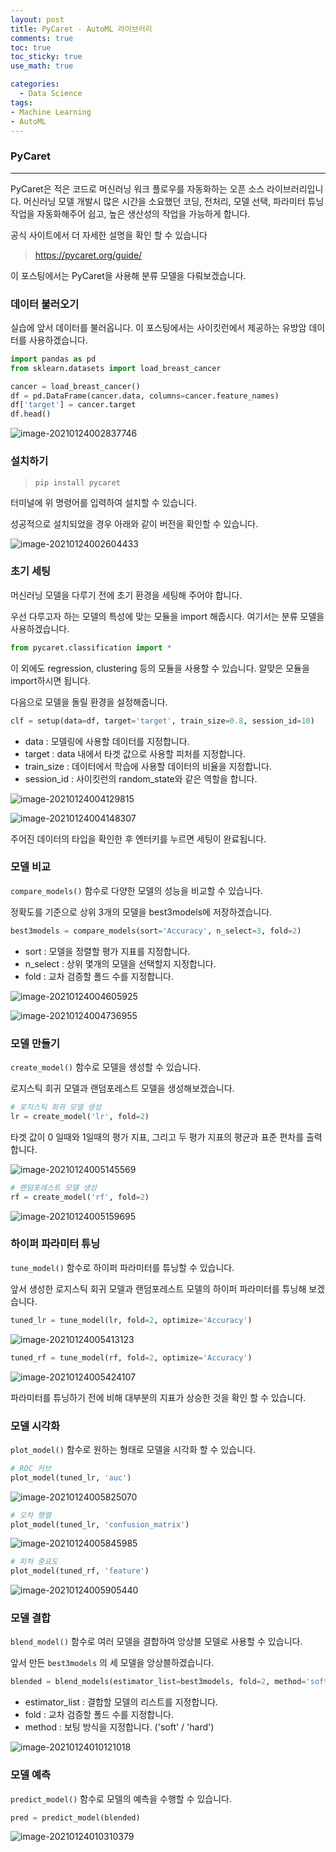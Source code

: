 ```yaml
---
layout: post
title: PyCaret - AutoML 라이브러리
comments: true
toc: true
toc_sticky: true
use_math: true

categories:
  - Data Science
tags:
- Machine Learning
- AutoML
---
```




### PyCaret

---

PyCaret은 적은 코드로 머신러닝 워크 플로우를 자동화하는 오픈 소스 라이브러리입니다. 머신러닝 모델 개발시 많은 시간을 소요했던 코딩, 전처리, 모델 선택, 파라미터 튜닝 작업을 자동화해주어 쉽고, 높은 생산성의 작업을 가능하게 합니다.

공식 사이트에서 더 자세한 설명을 확인 할 수 있습니다

> https://pycaret.org/guide/

이 포스팅에서는 PyCaret을 사용해 분류 모델을 다뤄보겠습니다.



### 데이터 불러오기

실습에 앞서 데이터를 불러옵니다. 이 포스팅에서는 사이킷런에서 제공하는 유방암 데이터를 사용하겠습니다.

```python
import pandas as pd
from sklearn.datasets import load_breast_cancer

cancer = load_breast_cancer()
df = pd.DataFrame(cancer.data, columns=cancer.feature_names)
df['target'] = cancer.target
df.head()
```

![image-20210124002837746](https://i.ibb.co/WknFsZ0/image-20210124002837746.png)



### 설치하기

>`pip install pycaret`

터미널에 위 명령어를 입력하여 설치할 수 있습니다.

성공적으로 설치되었을 경우 아래와 같이 버전을 확인할 수 있습니다. 

![image-20210124002604433](https://i.ibb.co/qM3Bjjv/image-20210124002604433.png)



### 초기 세팅

머신러닝 모델을 다루기 전에 초기 환경을 세팅해 주어야 합니다. 

우선 다루고자 하는 모델의 특성에 맞는 모듈을 import 해줍시다. 여기서는 분류 모델을 사용하겠습니다.

```python
from pycaret.classification import *
```

이 외에도 regression, clustering 등의 모듈을 사용할 수 있습니다.  알맞은 모듈을 import하시면 됩니다.

다음으로 모델을 돌릴 환경을 설정해줍니다. 

```python
clf = setup(data=df, target='target', train_size=0.8, session_id=10)
```

* data : 모델링에 사용할 데이터를 지정합니다.
* target : data 내에서 타겟 값으로 사용할 피처를 지정합니다.
* train_size : 데이터에서 학습에 사용할 데이터의 비율을 지정합니다.
* session_id : 사이킷런의 random_state와 같은 역할을 합니다.

![image-20210124004129815](https://i.ibb.co/cLGtBTm/image-20210124004129815.png)

![image-20210124004148307](https://i.ibb.co/r3JHH32/image-20210124004148307.png)

주어진 데이터의 타입을 확인한 후 엔터키를 누르면 세팅이 완료됩니다.



### 모델 비교

`compare_models()` 함수로 다양한 모델의 성능을 비교할 수 있습니다.

정확도를 기준으로 상위 3개의 모델을 best3models에 저장하겠습니다.

```python
best3models = compare_models(sort='Accuracy', n_select=3, fold=2)
```

* sort : 모델을 정렬할 평가 지표를 지정합니다.
* n_select : 상위 몇개의 모델을 선택할지 지정합니다.
* fold : 교차 검증할 폴드 수를 지정합니다. 

![image-20210124004605925](https://i.ibb.co/LYFTnFM/image-20210124004605925.png)

![image-20210124004736955](https://i.ibb.co/6wdhW3q/image-20210124004736955.png)



### 모델 만들기

`create_model()` 함수로 모델을 생성할 수 있습니다.

로지스틱 회귀 모델과 랜덤포레스트 모델을 생성해보겠습니다.

```python
# 로지스틱 회귀 모델 생성
lr = create_model('lr', fold=2)
```

타겟 값이 0 일때와 1일때의 평가 지표, 그리고 두 평가 지표의 평균과 표준 편차를 출력합니다.

![image-20210124005145569](https://i.ibb.co/LphMQ9T/image-20210124005145569.png)

```python
# 랜덤포레스트 모델 생성
rf = create_model('rf', fold=2)
```

![image-20210124005159695](https://i.ibb.co/5KStw2F/image-20210124005159695.png)





### 하이퍼 파라미터 튜닝

`tune_model()` 함수로 하이퍼 파라미터를 튜닝할 수 있습니다.

앞서 생성한 로지스틱 회귀 모델과 랜덤포레스트 모델의 하이퍼 파라미터를 튜닝해 보겠습니다.

```python
tuned_lr = tune_model(lr, fold=2, optimize='Accuracy')
```

![image-20210124005413123](https://i.ibb.co/T1W17b3/image-20210124005413123.png)

```python
tuned_rf = tune_model(rf, fold=2, optimize='Accuracy')
```

![image-20210124005424107](https://i.ibb.co/Mpf0jsB/image-20210124005424107.png)



파라미터를 튜닝하기 전에 비해 대부분의 지표가 상승한 것을 확인 할 수 있습니다. 





### 모델 시각화

`plot_model()` 함수로 원하는 형태로 모델을 시각화 할 수 있습니다.

```python
# ROC 커브
plot_model(tuned_lr, 'auc')
```

![image-20210124005825070](https://i.ibb.co/0XSCgTV/image-20210124005825070.png)

```python
# 오차 행렬
plot_model(tuned_lr, 'confusion_matrix')
```

![image-20210124005845985](https://i.ibb.co/7gbqzLf/image-20210124005845985.png)

```python
# 피처 중요도 
plot_model(tuned_rf, 'feature')
```

![image-20210124005905440](https://i.ibb.co/YRYbJqn/image-20210124005905440.png)





### 모델 결합

`blend_model()` 함수로 여러 모델을 결합하여 앙상블 모델로 사용할 수 있습니다.

앞서 만든 `best3models` 의 세 모델을 앙상블하겠습니다.

```python
blended = blend_models(estimator_list=best3models, fold=2, method='soft')
```

* estimator_list : 결합할 모델의 리스트를 지정합니다.
* fold : 교차 검증할 폴드 수를 지정합니다.
* method : 보팅 방식을 지정합니다. ('soft' / 'hard')

![image-20210124010121018](https://i.ibb.co/X8YnBsf/image-20210124010121018.png)





### 모델 예측

`predict_model()` 함수로 모델의 예측을 수행할 수 있습니다.

```python
pred = predict_model(blended)
```

![image-20210124010310379](https://i.ibb.co/933Rv9Y/image-20210124010310379.png)

